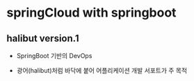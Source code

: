 # springCloud with springboot

## halibut version.1

- SpringBoot 기반의 DevOps 

- 광어(halibut)처럼 바닥에 붙어 어플리케이션 개발 서포트가 주 목적 
